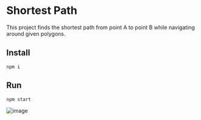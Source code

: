 # Shortest Path

This project finds the shortest path from point A to point B while navigating around given polygons.

## Install
~~~
npm i
~~~

## Run
~~~
npm start
~~~

![image](https://github.com/bulhaa/shortest-path/assets/16064343/986fb1f8-5600-424e-a959-237ace50777e)

